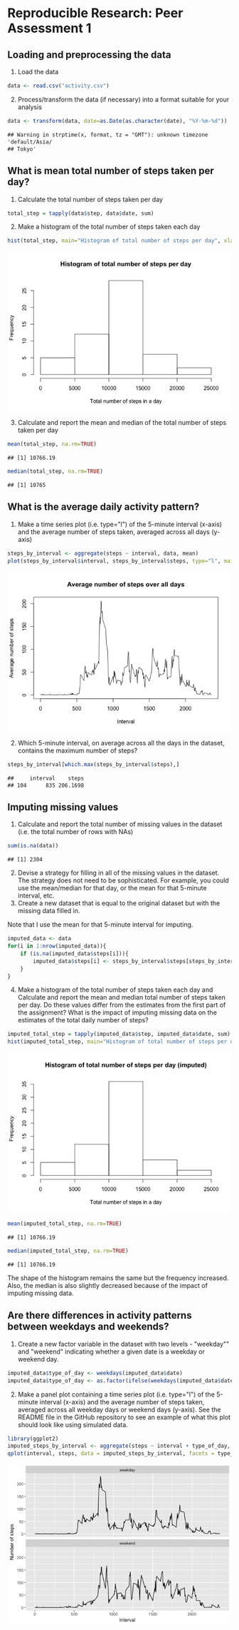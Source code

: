 # Reproducible Research: Peer Assessment 1

## Loading and preprocessing the data
1. Load the data

```r
data <- read.csv("activity.csv")
```

2. Process/transform the data (if necessary) into a format suitable for your analysis

```r
data <- transform(data, date=as.Date(as.character(date), "%Y-%m-%d"))
```

```
## Warning in strptime(x, format, tz = "GMT"): unknown timezone 'default/Asia/
## Tokyo'
```

## What is mean total number of steps taken per day?
1. Calculate the total number of steps taken per day

```r
total_step = tapply(data$step, data$date, sum)
```

2. Make a histogram of the total number of steps taken each day

```r
hist(total_step, main="Histogram of total number of steps per day", xlab="Total number of steps in a day")
```

![](PA1_template_files/figure-html/unnamed-chunk-4-1.png)<!-- -->

3. Calculate and report the mean and median of the total number of steps taken per day

```r
mean(total_step, na.rm=TRUE)
```

```
## [1] 10766.19
```

```r
median(total_step, na.rm=TRUE)
```

```
## [1] 10765
```

## What is the average daily activity pattern?
1. Make a time series plot (i.e. type="l") of the 5-minute interval (x-axis) and the average number of steps taken, averaged across all days (y-axis)

```r
steps_by_interval <- aggregate(steps ~ interval, data, mean)
plot(steps_by_interval$interval, steps_by_interval$steps, type="l", main="Average number of steps over all days", xlab="Interval", ylab="Average number of steps")
```

![](PA1_template_files/figure-html/unnamed-chunk-6-1.png)<!-- -->

2. Which 5-minute interval, on average across all the days in the dataset, contains the maximum number of steps?

```r
steps_by_interval[which.max(steps_by_interval$steps),]
```

```
##     interval    steps
## 104      835 206.1698
```

## Imputing missing values
1. Calculate and report the total number of missing values in the dataset (i.e. the total number of rows with NAs)

```r
sum(is.na(data))
```

```
## [1] 2304
```

2. Devise a strategy for filling in all of the missing values in the dataset. The strategy does not need to be sophisticated. For example, you could use the mean/median for that day, or the mean for that 5-minute interval, etc.
3. Create a new dataset that is equal to the original dataset but with the missing data filled in.

Note that I use the mean for that 5-minute interval for imputing.

```r
imputed_data <- data
for(i in 1:nrow(imputed_data)){
    if (is.na(imputed_data$steps[i])){
        imputed_data$steps[i] <- steps_by_interval$steps[steps_by_interval$interval == imputed_data$interval[i]]
    }
}
```

4. Make a histogram of the total number of steps taken each day and Calculate and report the mean and median total number of steps taken per day. Do these values differ from the estimates from the first part of the assignment? What is the impact of imputing missing data on the estimates of the total daily number of steps?

```r
imputed_total_step = tapply(imputed_data$step, imputed_data$date, sum)
hist(imputed_total_step, main="Histogram of total number of steps per day (imputed)", xlab="Total number of steps in a day")
```

![](PA1_template_files/figure-html/unnamed-chunk-10-1.png)<!-- -->

```r
mean(imputed_total_step, na.rm=TRUE)
```

```
## [1] 10766.19
```

```r
median(imputed_total_step, na.rm=TRUE)
```

```
## [1] 10766.19
```
The shape of the histogram remains the same but the frequency increased. Also, the median is also slightly decreased because of the impact of imputing missing data.

## Are there differences in activity patterns between weekdays and weekends?
1. Create a new factor variable in the dataset with two levels - "weekday"" and "weekend" indicating whether a given date is a weekday or weekend day.

```r
imputed_data$type_of_day <- weekdays(imputed_data$date)
imputed_data$type_of_day <- as.factor(ifelse(weekdays(imputed_data$date) %in% c("Saturday", "Sunday"), "weekend", "weekday"))
```

2. Make a panel plot containing a time series plot (i.e. type="l") of the 5-minute interval (x-axis) and the average number of steps taken, averaged across all weekday days or weekend days (y-axis). See the README file in the GitHub repository to see an example of what this plot should look like using simulated data.

```r
library(ggplot2)
imputed_steps_by_interval <- aggregate(steps ~ interval + type_of_day, imputed_data, mean)
qplot(interval, steps, data = imputed_steps_by_interval, facets = type_of_day~., geom=c("line"), xlab="Interval", ylab="Number of steps") + facet_wrap(~ type_of_day, ncol = 1)
```

![](PA1_template_files/figure-html/unnamed-chunk-12-1.png)<!-- -->
